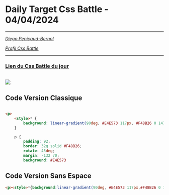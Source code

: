 # Daily Target Css Battle - 04/04/2024

<hr>

[<em>Diego Penicaud-Bernal</em>](https://github.com/Diego-PB)

[<em>Profil Css Battle</em>](https://cssbattle.dev/player/diegopb)

<hr>

### [Lien du Css Battle du jour](https://cssbattle.dev/play/RHeJitBflTmhRpsZyWlA)

<br>
<img src="https://firebasestorage.googleapis.com/v0/b/cssbattleapp.appspot.com/o/user%2Fummd3POvEDfFyeFvVdOMG3OOrwE2%2Ftargets%2Ftarget_C2mqVaQ@2x.png?alt=media">

## Code Version Classique

```html

<p>
    <style>* {
        background: linear-gradient(90deg, #E4E573 117px, #F48B26 0 147px, #E4E573 0 177px, #F48B26 0 207px, #E4E573 0 237px, #F48B26 0 267px, #E4E573 0)
    }

    p {
        padding: 92;
        border: 32q solid #F48B26;
        rotate: 45deg;
        margin: -132 70;
        background: #E4E573
```

## Code Version Sans Espace

```html
<p><style>*{background:linear-gradient(90deg, #E4E573 117px,#F48B26 0 147px,#E4E573 0 177px,#F48B26 0 207px,#E4E573 0 237px,#F48B26 0 267px,#E4E573 0)}p{padding:92;border:32q solid#F48B26;rotate:45deg;margin:-132 70;background:#E4E573
```